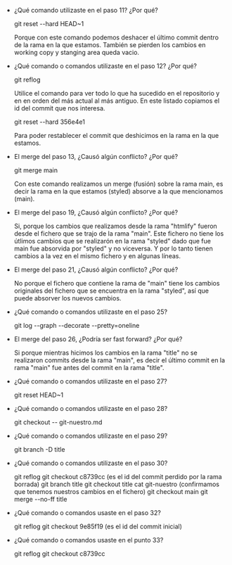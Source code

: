 - ¿Qué comando utilizaste en el paso 11? ¿Por qué?

    git reset --hard HEAD~1

    Porque con este comando podemos deshacer el último commit dentro de la rama en la que estamos. 
    También se pierden los cambios en working copy y stanging area queda vacio.

- ¿Qué comando o comandos utilizaste en el paso 12? ¿Por qué?

    git reflog

    Utilice el comando para ver todo lo que ha sucedido en el repositorio y en en orden del más actual al más antiguo.
    En este listado copiamos el id del commit que nos interesa.

    git reset --hard 356e4e1

    Para poder restablecer el commit que deshicimos en la rama en la que estamos.

- El merge del paso 13, ¿Causó algún conflicto? ¿Por qué?

    git merge main

    Con este comando realizamos un merge (fusión) sobre la rama main, es decir la rama en la que estamos (styled) absorve a la que mencionamos (main).

- El merge del paso 19, ¿Causó algún conflicto? ¿Por qué?

    Si, porque los cambios que realizamos desde la rama "htmlify" fueron desde el fichero que se trajo de la rama "main". 
    Este fichero no tiene los útlimos cambios que se realizarón en la rama "styled" dado que fue main fue absorvida por "styled" y no viceversa.
    Y por lo tanto tienen cambios a la vez en el mismo fichero y en algunas líneas.

- El merge del paso 21, ¿Causó algún conflicto? ¿Por qué?

    No porque el fichero que contiene la rama de "main" tiene los cambios originales del fichero que se encuentra en la rama "styled", así que puede absorver los nuevos cambios.

- ¿Qué comando o comandos utilizaste en el paso 25?

    git log --graph --decorate --pretty=oneline

- El merge del paso 26, ¿Podría ser fast forward? ¿Por qué?

    Si porque mientras hicimos los cambios en la rama "title" no se realizaron commits desde la rama "main", es decir el último commit en la rama "main" fue antes del commit en la rama "title".

- ¿Qué comando o comandos utilizaste en el paso 27?

    git reset HEAD~1

- ¿Qué comando o comandos utilizaste en el paso 28?

    git checkout -- git-nuestro.md

- ¿Qué comando o comandos utilizaste en el paso 29?

    git branch -D title

- ¿Qué comando o comandos utilizaste en el paso 30?

    git reflog
    git checkout c8739cc    (es el id del commit perdido por la rama borrada)
    git branch title
    git checkout title
    cat git-nuestro         (confirmamos que tenemos nuestros cambios en el fichero)
    git checkout main
    git merge --no-ff title

- ¿Qué comando o comandos usaste en el paso 32?

    git reflog
    git checkout 9e85f19    (es el id del commit inicial)

- ¿Qué comando o comandos usaste en el punto 33?

    git reflog
    git checkout c8739cc
